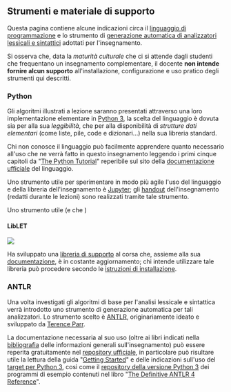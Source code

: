 ## Strumenti e materiale di supporto

Questa pagina contiene alcune indicazioni circa il [linguaggio di
programmazione](#python) e lo strumento di [generazione automatica di
analizzatori lessicali e sintattici](#antlr) adottati per l'insegnamento.

Si osserva che, data la *maturità culturale* che ci si attende dagli studenti
che frequentano un insegnamento complementare, il docente **non intende fornire
alcun supporto** all'installazione, configurazione e uso pratico degli strumenti
qui descritti.

### Python

Gli algoritmi illustrati a lezione saranno presentati attraverso una loro
implementazione elementare in [Python 3](https://www.python.org/), la scelta del
linguaggio è dovuta sia per alla sua *leggibilità*, che per alla disponibilità
di *strutture dati elementari* (come liste, pile, code e dizionari…) nella sua
libreria standard.

Chi non conosce il linguaggio può facilmente apprendere quanto necessario
all'uso che ne verrà fatto in questo insegnamento leggendo i primi cinque
capitoli da "[The Python Tutorial](https://docs.python.org/3/tutorial/index.html)"
reperibile sul sito della [documentazione ufficiale](https://docs.python.org/3/)
del linguaggio.

Uno strumento utile per sperimentare in modo più agile l'uso del linguaggio e
della libreria dell'insegnamento è [Jupyter](https://jupyter.org/); gli
[handout](https://github.com/let-unimi/handouts/) dell'insegnamento (redatti durante le
lezioni) sono realizzati tramite tale strumento.

Uno strumento  utile (e che )

#### LibLET

<p><a href="https://mybinder.org/v2/gh/let-unimi/liblet/master?filepath=Playground.ipynb" rel="some text">
<img src="https://img.shields.io/badge/LibLET%40UniMI-Playground-blue.svg"/>
</a></p>

Ha sviluppato una [libreria di
supporto](https://pypi.org/project/liblet/) al corsa che, assieme alla sua
[documentazione](https://liblet.readthedocs.io/), è in costante aggiornamento;
chi intende utilizzare tale libreria può procedere secondo le [istruzioni di
installazione](https://liblet.readthedocs.io/en/latest/installation.html).

### ANTLR

Una volta investigati gli algoritmi di base per l'analisi lessicale e sintattica
verrà introdotto uno strumento di generazione automatica per tali analizzatori.
Lo strumento scelto è [ANTLR](http://www.antlr.org/), originariamente ideato e
sviluppato da [Terence Parr](https://parrt.cs.usfca.edu/).

La documentazione necessaria al suo uso (oltre ai libri indicati nella
[bibliografia](info#bibliografia) delle informazioni generali sull'insegnamento) può
essere reperita gratuitamente nel [repository
ufficiale](https://github.com/antlr/antlr4/blob/master/doc/index%2emd), in
particolare può risultare utile la lettura della guida "[Getting
Started](https://github.com/antlr/antlr4/blob/master/doc/getting-started%2emd)" e
delle indicazioni sull'uso del [target per Python
3](https://github.com/antlr/antlr4/blob/master/doc/python-target%2emd), così come
il [repository della versione Python
3](https://github.com/jszheng/py3antlr4book) dei programmi di esempio contenuti
nel libro "[The Definitive ANTLR 4
Reference](https://pragprog.com/book/tpantlr2/the-definitive-antlr-4-reference)".
